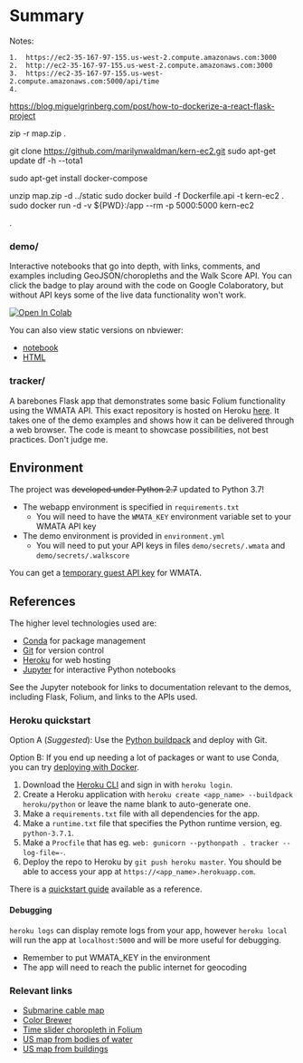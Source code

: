 # Summary

Notes:

	1.	https://ec2-35-167-97-155.us-west-2.compute.amazonaws.com:3000
	2.	http://ec2-35-167-97-155.us-west-2.compute.amazonaws.com:3000
	3.	https://ec2-35-167-97-155.us-west-2.compute.amazonaws.com:5000/api/time
	4.	

https://blog.miguelgrinberg.com/post/how-to-dockerize-a-react-flask-project

zip -r map.zip .

git clone https://github.com/marilynwaldman/kern-ec2.git
sudo apt-get update
df -h --tota1

sudo apt-get install docker-compose

unzip map.zip -d ../static
sudo docker build -f Dockerfile.api -t kern-ec2 .
sudo docker run  -d  -v ${PWD}:/app  --rm -p 5000:5000 kern-ec2 

.


### demo/
Interactive notebooks that go into depth, with links, comments, and examples including GeoJSON/choropleths and the Walk Score API. You can click the badge to play around with the code on Google Colaboratory, but without API keys some of the live data functionality won't work.

<a href="https://colab.research.google.com/drive/14lEUPAaoI_xKydV-0M29JwBs2ArZxPXN" target="_blank"><img src="https://colab.research.google.com/assets/colab-badge.svg" alt="Open In Colab"/></a>

You can also view static versions on nbviewer:
* [notebook](https://nbviewer.jupyter.org/github/gotoariel/folium-demo/blob/master/demo/demo.ipynb)
* [HTML](https://nbviewer.jupyter.org/github/gotoariel/folium-demo/blob/master/demo/demo.html)

### tracker/
A barebones Flask app that demonstrates some basic Folium functionality using the WMATA API. This exact repository is hosted on Heroku [here](http://whorl.herokuapp.com). It takes one of the demo examples and shows how it can be delivered through a web browser. The code is meant to showcase possibilities, not best practices. Don't judge me.

## Environment

The project was ~~developed under Python 2.7~~ updated to Python 3.7!

* The webapp environment is specified in `requirements.txt`
	* You will need to have the `WMATA_KEY` environment variable set to your WMATA API key
* The demo environment is provided in `environment.yml`
	* You will need to put your API keys in files `demo/secrets/.wmata` and `demo/secrets/.walkscore`

You can get a [temporary guest API key](https://developer.wmata.com/Products) for WMATA.

## References

The higher level technologies used are:
* [Conda](https://conda.io/docs/) for package management
* [Git](https://git-scm.com/) for version control
* [Heroku](https://www.heroku.com) for web hosting
* [Jupyter](http://jupyter.org) for interactive Python notebooks

See the Jupyter notebook for links to documentation relevant to the demos, including Flask, Folium, and links to the APIs used.

### Heroku quickstart

Option A (*Suggested*): Use the [Python buildpack](https://github.com/heroku/heroku-buildpack-python) and deploy with Git.

Option B: If you end up needing a lot of packages or want to use Conda, you can try [deploying with Docker](https://devcenter.heroku.com/categories/deploying-with-docker).

1. Download the [Heroku CLI](https://devcenter.heroku.com/articles/heroku-cli) and sign in with `heroku login`.
1. Create a Heroku application with `heroku create <app_name> --buildpack heroku/python` or leave the name blank to auto-generate one.
1. Make a `requirements.txt` file with all dependencies for the app.
1. Make a `runtime.txt` file that specifies the Python runtime version, eg. `python-3.7.1`.
1. Make a `Procfile` that has eg. `web: gunicorn --pythonpath . tracker --log-file=-`.
1. Deploy the repo to Heroku by `git push heroku master`. You should be able to access your app at `https://<app_name>.herokuapp.com`.

There is a [quickstart guide](https://devcenter.heroku.com/articles/getting-started-with-python) available as a reference.

#### Debugging

`heroku logs` can display remote logs from your app, however `heroku local` will run the app at `localhost:5000` and will be more useful for debugging.
* Remember to put WMATA_KEY in the environment
* The app will need to reach the public internet for geocoding

### Relevant links
* [Submarine cable map](https://submarine-cable-map-2015.telegeography.com/)
* [Color Brewer](http://colorbrewer2.org/#type=sequential&scheme=GnBu&n=9)
* [Time slider choropleth in Folium](https://nbviewer.jupyter.org/github/python-visualization/folium/blob/master/examples/TimeSliderChoropleth.ipynb)
* [US map from bodies of water](https://www.popularmechanics.com/science/a24199/gorgeous-map-united-states-bodies-of-water/)
* [US map from buildings](https://www.nytimes.com/interactive/2018/10/12/us/map-of-every-building-in-the-united-states.html)
